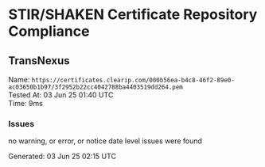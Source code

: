 # STIR/SHAKEN Certificate Repository Compliance

## TransNexus

Name: `https://certificates.clearip.com/000b56ea-b4c8-46f2-89e0-ac03650b1b97/3f2952b22cc4042788ba4403519dd264.pem`\
Tested At: 03 Jun 25 01:40 UTC\
Time: 9ms

### Issues

no warning, or error, or notice date level issues were found

Generated: 03 Jun 25 02:15 UTC